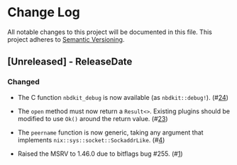 # Change Log

All notable changes to this project will be documented in this file.
This project adheres to [Semantic Versioning](https://semver.org/).

## [Unreleased] - ReleaseDate
### Changed

- The C function `nbdkit_debug` is now available (as `nbdkit::debug!`).
  (#[24](https://gitlab.com/nbdkit/nbdkit/-/merge_requests/24))

- The `open` method must now return a `Result<>`.  Existing plugins
  should be modified to use `Ok()` around the return value.
  (#[23](https://gitlab.com/nbdkit/nbdkit/-/merge_requests/23))

- The `peername` function is now generic, taking any argument that implements
  `nix::sys::socket::SockaddrLike`.
  (#[4](https://gitlab.com/nbdkit/nbdkit/-/merge_requests/4))

- Raised the MSRV to 1.46.0 due to bitflags bug #255.
  (#[1](https://gitlab.com/nbdkit/nbdkit/-/merge_requests/1))


